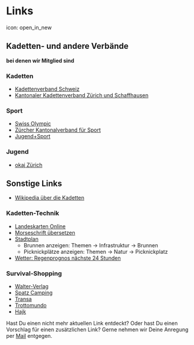 # Links
icon: open_in_new

## Kadetten- und andere Verbände
**bei denen wir Mitglied sind**

### Kadetten
- [Kadettenverband Schweiz](http://www.kadettenverband.ch)
- [Kantonaler Kadettenverband Zürich und Schaffhausen](http://kkv.kadetten.ch)

### Sport
- [Swiss Olympic](http://www.swissolympic.ch)
- [Zürcher Kantonalverband für Sport](http://www.zks-zuerich.ch)
- [Jugend+Sport](http://www.jugen)

### Jugend
- [okaj Zürich](http://www.okaj.ch)

## Sonstige Links

- [Wikipedia über die Kadetten](http://de.wikipedia.org/wiki/Kadettenverband_Schweiz)

### Kadetten-Technik

- [Landeskarten Online](http://map.geo.admin.ch)
- [Morseschrift übersetzen](http://beyer.xornet.de/projekte/morse/)
- [Stadtplan](https://www.stadt-zuerich.ch/stadtplan)
  - Brunnen anzeigen: Themen → Infrastruktur → Brunnen
  - Picknickplätze anzeigen: Themen → Natur → Picknickplatz
- [Wetter: Regenprognos nächste 24 Stunden](http://landi.ch/meteo/deu/niederschlagsprognosen_32451.aspx)

### Survival-Shopping

- [Walter-Verlag](http://www.walter-verlag.ch/)
- [Spatz Camping](http://www.spatz.ch)
- [Transa](http://www.transa.ch)
- [Trottomundo](http://www.trottomundo.ch)
- [Hajk](http://www.hajk.ch)

Hast Du einen nicht mehr aktuellen Link entdeckt? Oder hast Du einen Vorschlag für einen zusätzlichen Link? Gerne nehmen wir Deine Anregung per [Mail](mailto:tobias.guggisberg@kadetten.ch) entgegen.
